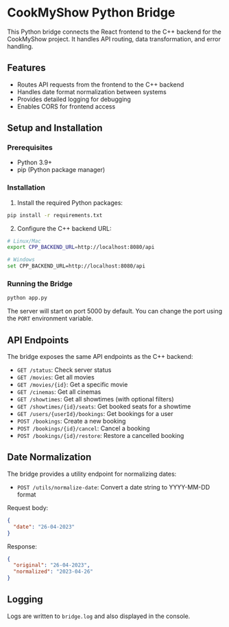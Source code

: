 # CookMyShow Python Bridge

This Python bridge connects the React frontend to the C++ backend for the CookMyShow project. It handles API routing, data transformation, and error handling.

## Features

- Routes API requests from the frontend to the C++ backend
- Handles date format normalization between systems
- Provides detailed logging for debugging
- Enables CORS for frontend access

## Setup and Installation

### Prerequisites

- Python 3.9+
- pip (Python package manager)

### Installation

1. Install the required Python packages:

```bash
pip install -r requirements.txt
```

2. Configure the C++ backend URL:

```bash
# Linux/Mac
export CPP_BACKEND_URL=http://localhost:8080/api

# Windows
set CPP_BACKEND_URL=http://localhost:8080/api
```

### Running the Bridge

```bash
python app.py
```

The server will start on port 5000 by default. You can change the port using the `PORT` environment variable.

## API Endpoints

The bridge exposes the same API endpoints as the C++ backend:

- `GET /status`: Check server status
- `GET /movies`: Get all movies
- `GET /movies/{id}`: Get a specific movie
- `GET /cinemas`: Get all cinemas
- `GET /showtimes`: Get all showtimes (with optional filters)
- `GET /showtimes/{id}/seats`: Get booked seats for a showtime
- `GET /users/{userId}/bookings`: Get bookings for a user
- `POST /bookings`: Create a new booking
- `POST /bookings/{id}/cancel`: Cancel a booking
- `POST /bookings/{id}/restore`: Restore a cancelled booking

## Date Normalization

The bridge provides a utility endpoint for normalizing dates:

- `POST /utils/normalize-date`: Convert a date string to YYYY-MM-DD format

Request body:
```json
{
  "date": "26-04-2023"
}
```

Response:
```json
{
  "original": "26-04-2023",
  "normalized": "2023-04-26"
}
```

## Logging

Logs are written to `bridge.log` and also displayed in the console.
